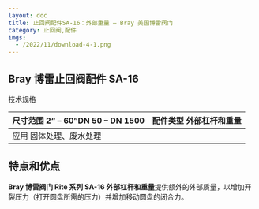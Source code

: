 ```yaml
---
layout: doc
title: 止回阀配件SA-16：外部重量 – Bray 美国博雷阀门
category: 止回阀,配件
imgs:
  - /2022/11/download-4-1.png
---
```


## Bray 博雷止回阀配件 SA-16

技术规格

| 尺寸范围 2“ – 60”DN 50 – DN 1500 | 配件类型 外部杠杆和重量 |
| -------------------------------- | ----------------------- |
| 应用 固体处理、废水处理          |                         |

## 特点和优点

**Bray 博雷阀门 Rite 系列 SA-16 外部杠杆和重量**提供额外的外部质量，以增加开裂压力（打开圆盘所需的压力）并增加移动圆盘的闭合力。
